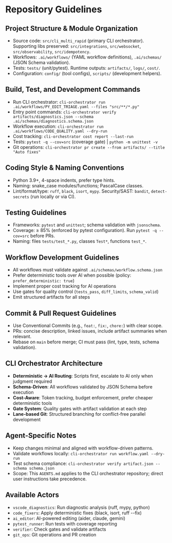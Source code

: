 # Repository Guidelines

## Project Structure & Module Organization
- Source code: `src/cli_multi_rapid` (primary CLI orchestrator). Supporting libs preserved: `src/integrations`, `src/websocket`, `src/observability`, `src/idempotency`.
- Workflows: `.ai/workflows/` (YAML workflow definitions), `.ai/schemas/` (JSON Schema validation).
- Tests: `tests/` (unit/pytest). Runtime outputs: `artifacts/`, `logs/`, `cost/`.
- Configuration: `config/` (tool configs), `scripts/` (development helpers).

## Build, Test, and Development Commands
- Run CLI orchestrator: `cli-orchestrator run .ai/workflows/PY_EDIT_TRIAGE.yaml --files "src/**/*.py"`
- Entry point commands: `cli-orchestrator verify artifacts/diagnostics.json --schema .ai/schemas/diagnostics.schema.json`
- Workflow execution: `cli-orchestrator run .ai/workflows/CODE_QUALITY.yaml --dry-run`
- Cost tracking: `cli-orchestrator cost report --last-run`
- Tests: `pytest -q --cov=src` (coverage gate) | `python -m unittest -v`
- Git operations: `cli-orchestrator pr create --from artifacts/ --title "Auto fixes"`

## Coding Style & Naming Conventions
- Python 3.9+, 4-space indents, prefer type hints.
- Naming: snake_case modules/functions; PascalCase classes.
- Lint/format/type: `ruff`, `black`, `isort`, `mypy`. Security/SAST: `bandit`, `detect-secrets` (run locally or via CI).

## Testing Guidelines
- Frameworks: `pytest` and `unittest`; schema validation with `jsonschema`.
- Coverage: ≥ 85% (enforced by pytest configuration). Run `pytest -q --cov=src` before PRs.
- Naming: files `tests/test_*.py`, classes `Test*`, functions `test_*`.

## Workflow Development Guidelines
- All workflows must validate against `.ai/schemas/workflow.schema.json`
- Prefer deterministic tools over AI when possible (policy: `prefer_deterministic: true`)
- Implement proper cost tracking for AI operations
- Use gates for quality control (`tests_pass`, `diff_limits`, `schema_valid`)
- Emit structured artifacts for all steps

## Commit & Pull Request Guidelines
- Use Conventional Commits (e.g., `feat:`, `fix:`, `chore:`) with clear scope.
- PRs: concise description, linked issues, include artifact summaries when relevant.
- Rebase on `main` before merge; CI must pass (lint, type, tests, schema validation).

## CLI Orchestrator Architecture
- **Deterministic → AI Routing**: Scripts first, escalate to AI only when judgment required
- **Schema-Driven**: All workflows validated by JSON Schema before execution
- **Cost-Aware**: Token tracking, budget enforcement, prefer cheaper deterministic tools
- **Gate System**: Quality gates with artifact validation at each step
- **Lane-based Git**: Structured branching for conflict-free parallel development

## Agent-Specific Notes
- Keep changes minimal and aligned with workflow-driven patterns.
- Validate workflows locally: `cli-orchestrator run workflow.yaml --dry-run`
- Test schema compliance: `cli-orchestrator verify artifact.json --schema schema.json`
- Scope: This `AGENTS.md` applies to the CLI orchestrator repository; direct user instructions take precedence.

## Available Actors
- `vscode_diagnostics`: Run diagnostic analysis (ruff, mypy, python)
- `code_fixers`: Apply deterministic fixes (black, isort, ruff --fix)
- `ai_editor`: AI-powered editing (aider, claude, gemini)
- `pytest_runner`: Run tests with coverage reporting
- `verifier`: Check gates and validate artifacts
- `git_ops`: Git operations and PR creation